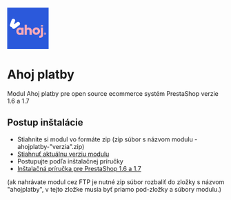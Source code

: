 ![Ahoj platby Logo](/logo.png)
# Ahoj platby
Modul Ahoj platby pre open source ecommerce systém PrestaShop verzie 1.6 a 1.7

## Postup inštalácie

- Stiahnite si modul vo formáte zip (zip súbor s názvom modulu - ahojplatby-"verzia".zip)
- [Stiahnuť aktuálnu verziu modulu](https://github.com/ahoj-shopping/ahojplatby/releases/latest)
- Postupujte podľa inštalačnej príručky
- [Inštalačná príručka pre PrestaShop 1.6 a 1.7](https://github.com/ahoj-shopping/ahojplatby/blob/master/install_Ahoj_platby_PrestaShop_1.6_a_1.7.pdf)

(ak nahrávate modul cez FTP je nutné zip súbor rozbaliť do zložky s názvom "ahojplatby", v tejto zložke musia byť priamo pod-zložky a súbory modulu.)

